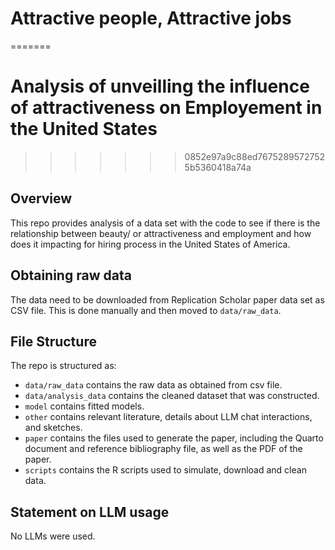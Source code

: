 
# Attractive people, Attractive jobs
=======
# Analysis of unveilling the influence of attractiveness on Employement in the United States
>>>>>>> 0852e97a9c88ed76752895727525b5360418a74a

## Overview

This repo provides analysis of a data set with the code to see if there is the relationship between beauty/ or attractiveness and employment and how does it impacting for hiring process in the United States of America.

## Obtaining raw data
The data need to be downloaded from Replication Scholar paper data set as CSV file. This is done manually and then moved to `data/raw_data`.

## File Structure

The repo is structured as:

-   `data/raw_data` contains the raw data as obtained from csv file.
-   `data/analysis_data` contains the cleaned dataset that was constructed.
-   `model` contains fitted models. 
-   `other` contains relevant literature, details about LLM chat interactions, and sketches.
-   `paper` contains the files used to generate the paper, including the Quarto document and reference bibliography file, as well as the PDF of the paper. 
-   `scripts` contains the R scripts used to simulate, download and clean data.


## Statement on LLM usage

No LLMs were used.
